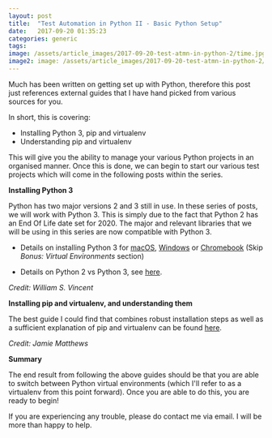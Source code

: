 ```yaml
---
layout: post
title:  "Test Automation in Python II - Basic Python Setup"
date:   2017-09-20 01:35:23
categories: generic
tags: 
image: /assets/article_images/2017-09-20-test-atmn-in-python-2/time.jpg
image2: image: /assets/article_images/2017-09-20-test-atmn-in-python-2/time_mobile.jpg
---
```


Much has been written on getting set up with Python, therefore this post just references external guides that I have hand picked from various sources for you.

In short, this is covering:

* Installing Python 3, pip and virtualenv
* Understanding pip and virtualenv

This will give you the ability to manage your various Python projects in an organised manner. Once this is done, we can begin to start our various test projects which will come in the following posts within the series.


**Installing Python 3**

Python has two major versions 2 and 3 still in use. In these series of posts, we will work with Python 3. This is simply due to the fact that Python 2 has an End Of Life date set for 2020. The major and relevant libraries that we will be using in this series are now compatible with Python 3.


* Details on installing Python 3 for [macOS][macOS], [Windows][Windows] or [Chromebook][Chromebook] (Skip *Bonus: Virtual Environments* section)

* Details on Python 2 vs Python 3, see [here][py2vpy3].

*Credit: William S. Vincent*


**Installing pip and virtualenv, and understanding them**

The best guide I could find that combines robust installation steps as well as a sufficient explanation of pip and virtualenv can be found [here][pipvenv].

*Credit: Jamie Matthews*


**Summary**

The end result from following the above guides should be that you are able to switch between Python virtual environments (which I'll refer to as a virtualenv from this point forward). Once you are able to do this, you are ready to begin!

If you are experiencing any trouble, please do contact me via email. I will be more than happy to help.

[macOS]: https://wsvincent.com/install-python3-mac/
[Windows]: https://wsvincent.com/install-python3-windows/
[Chromebook]: https://wsvincent.com/install-python3-chromebook/
[py2vpy3]: https://wsvincent.com/python2-vs-python3/
[pipvenv]: https://www.dabapps.com/blog/introduction-to-pip-and-virtualenv-python/

